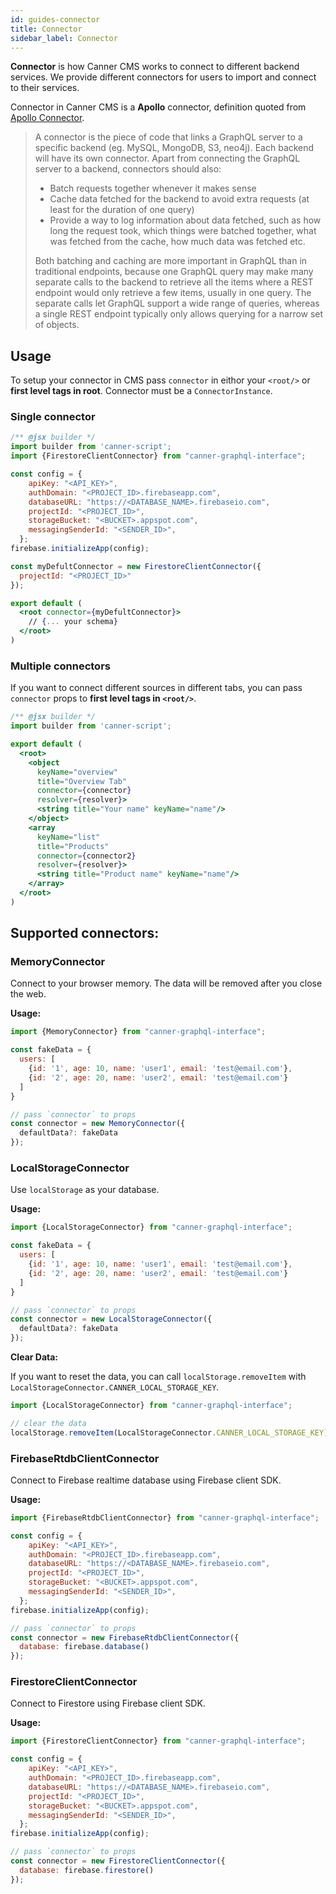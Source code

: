 ```yaml
---
id: guides-connector
title: Connector
sidebar_label: Connector
---
```


**Connector** is how Canner CMS works to connect to different backend services. We provide different connectors for users to import and connect to their services.

Connector in Canner CMS is a **Apollo** connector, definition quoted from [Apollo Connector](https://github.com/apollographql/graphql-tools/blob/master/designs/connectors.md#what-is-a-connector).

> A connector is the piece of code that links a GraphQL server to a specific backend (eg. MySQL, MongoDB, S3, neo4j). Each backend will have its own connector. Apart from connecting the GraphQL server to a backend, connectors should also:
>
> - Batch requests together whenever it makes sense
> - Cache data fetched for the backend to avoid extra requests (at least for the duration of one query)
> - Provide a way to log information about data fetched, such as how long the request took, which things were batched together, what was fetched from the cache, how much data was fetched etc.
>
> Both batching and caching are more important in GraphQL than in traditional endpoints, because one GraphQL query may make many separate calls to the backend to retrieve all the items where a REST endpoint would only retrieve a few items, usually in one query. The separate calls let GraphQL support a wide range of queries, whereas a single REST endpoint typically only allows querying for a narrow set of objects.

## Usage

To setup your connector in CMS pass `connector` in eithor your `<root/>` or **first level tags in root**. Connector must be a `ConnectorInstance`.

### Single connector

```jsx
/** @jsx builder */
import builder from 'canner-script';
import {FirestoreClientConnector} from "canner-graphql-interface";

const config = {
    apiKey: "<API_KEY>",
    authDomain: "<PROJECT_ID>.firebaseapp.com",
    databaseURL: "https://<DATABASE_NAME>.firebaseio.com",
    projectId: "<PROJECT_ID>",
    storageBucket: "<BUCKET>.appspot.com",
    messagingSenderId: "<SENDER_ID>",
  };
firebase.initializeApp(config);

const myDefultConnector = new FirestoreClientConnector({
  projectId: "<PROJECT_ID>"
});

export default (
  <root connector={myDefultConnector}>
    // {... your schema}
  </root>
)
```

### Multiple connectors

If you want to connect different sources in different tabs, you can pass `connector` props to **first level tags in `<root/>`**.

```jsx
/** @jsx builder */
import builder from 'canner-script';

export default (
  <root>
    <object
      keyName="overview"
      title="Overview Tab"
      connector={connector}
      resolver={resolver}>
      <string title="Your name" keyName="name"/>
    </object>
    <array
      keyName="list"
      title="Products"
      connector={connector2}
      resolver={resolver}>
      <string title="Product name" keyName="name"/>
    </array>
  </root>
)
```

## Supported connectors:

### MemoryConnector

Connect to your browser memory. The data will be removed after you close the web.

**Usage:**

```js
import {MemoryConnector} from "canner-graphql-interface";

const fakeData = {
  users: [
    {id: '1', age: 10, name: 'user1', email: 'test@email.com'},
    {id: '2', age: 20, name: 'user2', email: 'test@email.com'}
  ]
}

// pass `connector` to props
const connector = new MemoryConnector({
  defaultData?: fakeData
});
```

### LocalStorageConnector

Use `localStorage` as your database.

**Usage:**

```js
import {LocalStorageConnector} from "canner-graphql-interface";

const fakeData = {
  users: [
    {id: '1', age: 10, name: 'user1', email: 'test@email.com'},
    {id: '2', age: 20, name: 'user2', email: 'test@email.com'}
  ]
}

// pass `connector` to props
const connector = new LocalStorageConnector({
  defaultData?: fakeData
});
```

**Clear Data:**

If you want to reset the data, you can call `localStorage.removeItem` with `LocalStorageConnector.CANNER_LOCAL_STORAGE_KEY`.

```js
import {LocalStorageConnector} from "canner-graphql-interface";

// clear the data
localStorage.removeItem(LocalStorageConnector.CANNER_LOCAL_STORAGE_KEY);
```

### FirebaseRtdbClientConnector

Connect to Firebase realtime database using Firebase client SDK.

**Usage:**

```js
import {FirebaseRtdbClientConnector} from "canner-graphql-interface";

const config = {
    apiKey: "<API_KEY>",
    authDomain: "<PROJECT_ID>.firebaseapp.com",
    databaseURL: "https://<DATABASE_NAME>.firebaseio.com",
    projectId: "<PROJECT_ID>",
    storageBucket: "<BUCKET>.appspot.com",
    messagingSenderId: "<SENDER_ID>",
  };
firebase.initializeApp(config);

// pass `connector` to props
const connector = new FirebaseRtdbClientConnector({
  database: firebase.database()
});
```

### FirestoreClientConnector

Connect to Firestore using Firebase client SDK.

**Usage:**

```js
import {FirestoreClientConnector} from "canner-graphql-interface";

const config = {
    apiKey: "<API_KEY>",
    authDomain: "<PROJECT_ID>.firebaseapp.com",
    databaseURL: "https://<DATABASE_NAME>.firebaseio.com",
    projectId: "<PROJECT_ID>",
    storageBucket: "<BUCKET>.appspot.com",
    messagingSenderId: "<SENDER_ID>",
  };
firebase.initializeApp(config);

// pass `connector` to props
const connector = new FirestoreClientConnector({
  database: firebase.firestore()
});
```
